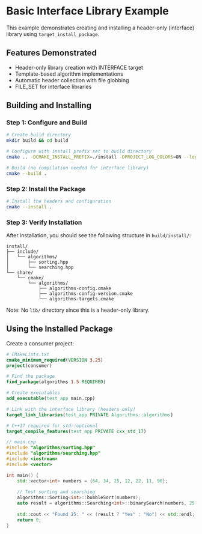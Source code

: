# Basic Interface Library Example

This example demonstrates creating and installing a header-only (interface) library using `target_install_package`.

## Features Demonstrated

- Header-only library creation with INTERFACE target
- Template-based algorithm implementations
- Automatic header collection with file globbing
- FILE_SET for interface libraries

## Building and Installing

### Step 1: Configure and Build

```bash
# Create build directory
mkdir build && cd build

# Configure with install prefix set to build directory
cmake .. -DCMAKE_INSTALL_PREFIX=./install -DPROJECT_LOG_COLORS=ON --log-level=DEBUG

# Build (no compilation needed for interface library)
cmake --build .
```

### Step 2: Install the Package

```bash
# Install the headers and configuration
cmake --install .
```

### Step 3: Verify Installation

After installation, you should see the following structure in `build/install/`:

```
install/
├── include/
│   └── algorithms/
│       ├── sorting.hpp
│       └── searching.hpp
└── share/
    └── cmake/
        └── algorithms/
            ├── algorithms-config.cmake
            ├── algorithms-config-version.cmake
            └── algorithms-targets.cmake
```

Note: No `lib/` directory since this is a header-only library.

## Using the Installed Package

Create a consumer project:

```cmake
# CMakeLists.txt
cmake_minimum_required(VERSION 3.25)
project(consumer)

# Find the package
find_package(algorithms 1.5 REQUIRED)

# Create executables
add_executable(test_app main.cpp)

# Link with the interface library (headers only)
target_link_libraries(test_app PRIVATE Algorithms::algorithms)

# C++17 required for std::optional
target_compile_features(test_app PRIVATE cxx_std_17)
```

```cpp
// main.cpp
#include "algorithms/sorting.hpp"
#include "algorithms/searching.hpp"
#include <iostream>
#include <vector>

int main() {
    std::vector<int> numbers = {64, 34, 25, 12, 22, 11, 90};
    
    // Test sorting and searching
    algorithms::Sorting<int>::bubbleSort(numbers);
    auto result = algorithms::Searching<int>::binarySearch(numbers, 25);
    
    std::cout << "Found 25: " << (result ? "Yes" : "No") << std::endl;
    return 0;
}
```
